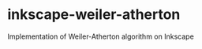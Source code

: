 inkscape-weiler-atherton
========================

Implementation of Weiler-Atherton algorithm on Inkscape
